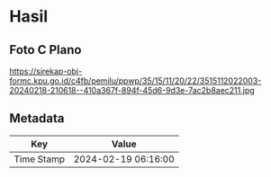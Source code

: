 # Hasil

## Foto C Plano

https://sirekap-obj-formc.kpu.go.id/c4fb/pemilu/ppwp/35/15/11/20/22/3515112022003-20240218-210618--410a367f-894f-45d6-9d3e-7ac2b8aec211.jpg


## Metadata

| Key        | Value               |
| ---------- | ------------------- |
| Time Stamp | 2024-02-19 06:16:00 |



